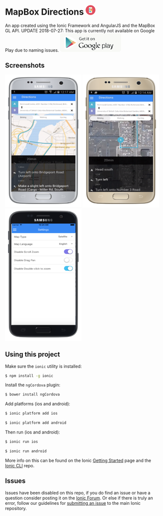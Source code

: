 MapBox Directions ![alt tag](https://github.com/gerardng/mapboxDirections/blob/master/logo.png)
=====================

An app created using the Ionic Framework and AngularJS and the MapBox GL API.
UPDATE 2018-07-27: This app is currently not available on Google Play due to naming issues.
<a href="https://play.google.com/store/apps/details?id=com.gerardngjr.mapboxdirections" target="_blank" rel="noopener"><img src="https://github.com/gerardng/mapboxDirections/blob/master/google-store-btn.png"/></a>

## Screenshots
<img src="https://github.com/gerardng/mapboxDirections/blob/master/directions.png" width="250px" height="435px"/>
<img src="https://github.com/gerardng/mapboxDirections/blob/master/directions2.png" width="250px" height="435px"/>
<img src="https://github.com/gerardng/mapboxDirections/blob/master/settings.png" width="250px" height="435px"/>


## Using this project

Make sure the `ionic` utility is installed:

```bash
$ npm install -g ionic
```

Install the `ngCordova` plugin:

```bash
$ bower install ngCordova
```

Add platforms (ios and android):

```bash
$ ionic platform add ios
```

```bash
$ ionic platform add android
```

Then run (ios and android): 

```bash
$ ionic run ios
```

```bash
$ ionic run android
```

More info on this can be found on the Ionic [Getting Started](http://ionicframework.com/getting-started) page and the [Ionic CLI](https://github.com/driftyco/ionic-cli) repo.

## Issues
Issues have been disabled on this repo, if you do find an issue or have a question consider posting it on the [Ionic Forum](http://forum.ionicframework.com/).  Or else if there is truly an error, follow our guidelines for [submitting an issue](http://ionicframework.com/submit-issue/) to the main Ionic repository.
